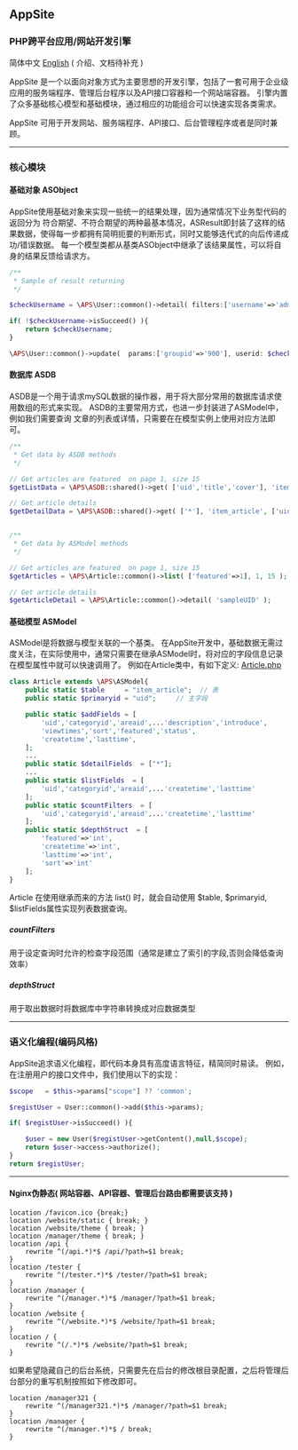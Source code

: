 ## AppSite
### PHP跨平台应用/网站开发引擎

简体中文 [English](README_en.md) ( 介绍、文档待补充 )

AppSite 是一个以面向对象方式为主要思想的开发引擎，包括了一套可用于企业级应用的服务端程序、管理后台程序以及API接口容器和一个网站端容器。
引擎内置了众多基础核心模型和基础模块，通过相应的功能组合可以快速实现各类需求。

AppSite 可用于开发网站、服务端程序、API接口、后台管理程序或者是同时兼顾。

<hr>

### 核心模块 
#### 基础对象 ASObject  

AppSite使用基础对象来实现一些统一的结果处理，因为通常情况下业务型代码的返回分为 符合期望、不符合期望的两种最基本情况，ASResult即封装了这样的结果数据，使得每一步都拥有简明扼要的判断形式，同时又能够迭代式的向后传递成功/错误数据。
每一个模型类都从基类ASObject中继承了该结果属性，可以将自身的结果反馈给请求方。

```php
/**
 * Sample of result returning
 */

$checkUsername = \APS\User::common()->detail( filters:['username'=>'admin'] );

if( !$checkUsername->isSucceed() ){
    return $checkUsername;
}

\APS\User::common()->update(  params:['groupid'=>'900'], userid: $checkUsername->getContent()['userid'] );
```


#### 数据库 ASDB

ASDB是一个用于请求mySQL数据的操作器，用于将大部分常用的数据库请求使用数组的形式来实现。
ASDB的主要常用方式，也进一步封装进了ASModel中，例如我们需要查询 文章的列表或详情，只需要在在模型实例上使用对应方法即可。

```php
/**
 * Get data by ASDB methods
 */

// Get articles are featured  on page 1, size 15
$getListData = \APS\ASDB::shared()->get( ['uid','title','cover'], 'item_article', ['featured'=>1], 1, 15 );

// Get article details
$getDetailData = \APS\ASDB::shared()->get( ['*'], 'item_article', ['uid'=>'sampleUID'], 1, 1 );


/**
 * Get data by ASModel methods
 */

// Get articles are featured  on page 1, size 15
$getArticles = \APS\Article::common()->list( ['featured'=>1], 1, 15 );

// Get article details
$getArticleDetail = \APS\Article::common()->detail( 'sampleUID' );
```

#### 基础模型 ASModel

ASModel是将数据与模型关联的一个基类。
在AppSite开发中，基础数据无需过度关注，在实际使用中，通常只需要在继承ASModel时，将对应的字段信息记录在模型属性中就可以快速调用了。
例如在Article类中，有如下定义: [Article.php](server/engine/service/Article.php)

```php
class Article extends \APS\ASModel{
    public static $table     = "item_article";  // 表
    public static $primaryid = "uid";     // 主字段

    public static $addFields = [
        'uid','categoryid','areaid',...'description','introduce',
        'viewtimes','sort','featured','status',
        'createtime','lasttime',
    ];
    ...
    public static $detailFields  = ["*"];
    ...
    public static $listFields  = [
        'uid','categoryid','areaid',...'createtime','lasttime'
    ];
    public static $countFilters  = [
        'uid','categoryid','areaid',...'createtime','lasttime'
    ];
    public static $depthStruct  = [
        'featured'=>'int',
        'createtime'=>'int',
        'lasttime'=>'int',
        'sort'=>'int'
    ];
}
```

Article 在使用继承而来的方法 list() 时，就会自动使用 $table, $primaryid, $listFields属性实现列表数据查询。

##### countFilters 
用于设定查询时允许的检查字段范围（通常是建立了索引的字段,否则会降低查询效率）

##### depthStruct
用于取出数据时将数据库中字符串转换成对应数据类型

<hr>

### 语义化编程(编码风格)

AppSite追求语义化编程，即代码本身具有高度语言特征，精简同时易读。
例如，在注册用户的接口文件中，我们使用以下的实现：

```php
$scope   = $this->params["scope"] ?? 'common';

$registUser = User::common()->add($this->params);

if( $registUser->isSucceed() ){

    $user = new User($registUser->getContent(),null,$scope);
    return $user->access->authorize();
}
return $registUser;
```


<hr>

#### Nginx伪静态( 网站容器、API容器、管理后台路由都需要该支持 )

```
location /favicon.ico {break;}
location /website/static { break; }
location /website/theme { break; }
location /manager/theme { break; }
location /api {
    rewrite ^(/api.*)*$ /api/?path=$1 break;
}
location /tester {
    rewrite ^(/tester.*)*$ /tester/?path=$1 break;
}
location /manager {
    rewrite ^(/manager.*)*$ /manager/?path=$1 break;
}
location /website {
    rewrite ^(/website.*)*$ /website/?path=$1 break;
}
location / {
    rewrite ^(/.*)*$ /website/?path=$1 break;
}
```

如果希望隐藏自己的后台系统，只需要先在后台的修改根目录配置，之后将管理后台部分的重写机制按照如下修改即可。

```
location /manager321 {
    rewrite ^(/manager321.*)*$ /manager/?path=$1 break;
}
location /manager {
    rewrite ^(/manager.*)*$ / break;
}
```
